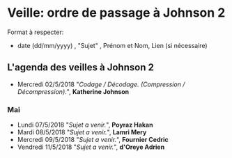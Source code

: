 # Veille: ordre de passage à Johnson 2

Format à respecter:   
- date (dd/mm/yyyy) , "Sujet" ,  Prénom et Nom, Lien (si nécessaire)

## L'agenda des veilles à Johnson 2

- Mercredi 02/5/2018 "*Codage / Décodage. (Compression / Décompression).*", __Katherine Johnson__

### Mai

- Lundi 07/5/2018 "*Sujet a venir.*", **Poyraz Hakan**
- Mardi 08/5/2018 "*Sujet a venir.*", **Lamri Mery**
- Mercredi 09/5/2018 "*Sujet a venir.*", **Fournier Cedric**
- Vendredi 11/5/2018 "*Sujet a venir.*", **d'Oreye Adrien**
